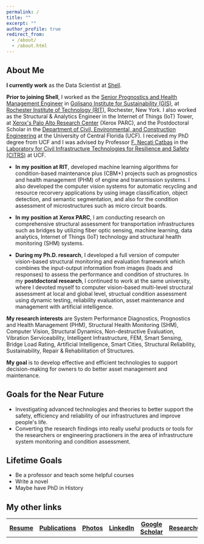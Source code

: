 ```yaml
---
permalink: /
title: ""
excerpt: ""
author_profile: true
redirect_from: 
  - /about/
  - /about.html
---
```


## About Me

**I currently work** as the Data Scientist at [Shell](https://www.shell.us/about-us/projects-and-locations/shell-technology-center-houston.html). 

**Prior to joining Shell**, I worked as the [Senior Prognostics and Health Management Engineer](https://www.rit.edu/directory/czdgis-chuanzhi-dong) in [Golisano Institute for Sustainability (GIS)](https://www.rit.edu/sustainabilityinstitute/), at [Rochester Institute of Technology (RIT)](https://www.rit.edu/), Rochester, New York. I also worked as the Structural & Analytics Engineer in the Internet of Things (IoT) Tower, at [Xerox's Palo Alto Research Center](https://www.parc.com/) (Xerox PARC), and the Postdoctoral Scholar in the [Department of Civil, Environmental, and Construction Engineering](https://www.cece.ucf.edu/) at the University of Central Florida (UCF). I received my PhD degree from UCF and I was advised by Professor [F. Necati Catbas](https://www.cece.ucf.edu/catbas/) in the [Laboratory for Civil Infrastructure Technologies for Resilience and Safety (CITRS)](https://www.cece.ucf.edu/CITRS/) at UCF. 

* **In my position at RIT**, developed machine learning algorithms for condition-based maintenance plus (CBM+) projects such as prognostics and health management (PHM) of engine and transmission systems. I also developed the computer vision systems for automatic recycling and resource recorvery applications by using image classification, object detection, and semantic segmentation, and also for the condition assessment of microstructures such as micro circuit boards. 

* **In my position at Xerox PARC**, I am conducting research on comprehensive structural assessment for transportation infrastructures such as bridges by utilizing fiber optic sensing, machine learning, data analytics, Internet of Things (IoT) technology and structural health monitoring (SHM) systems. 

* **During my Ph.D. research**, I developed a full version of computer vision-based structural monitoring and evaluation framework which combines the input-output information from images (loads and responses) to assess the performance and condition of structures. In my **postdoctoral research**, I continued to work at the same university, where I devoted myself to computer vision-based multi-level structural assessment at local and global level, structual condition assessment using dynamic testing, reliability evaluation, asset maintenance and management with artificial intelligence.  

**My research interests** are System Performance Diagnostics, Prognostics and Health Management (PHM), Structural Health Monitoring (SHM), Computer Vision, Structural Dynamics, Non-destructive Evaluation, Vibration Serviceability, Intelligent Infrastructure, FEM, Smart Sensing, Bridge Load Rating, Artificial Intelligence, Smart Cities, Structural Reliability, Sustainability, Repair & Rehabilitation of Structures.

**My goal** is to develop effective and efficient technologies to support decision-making for owners to do better asset management and maintenance.

<!-- **My detailed CV can be downloaded [here](https://1drv.ms/b/s!AjZZWcsrWm3ifCeF_jh5Hj37lT0?e=Ec402l).**  -->

## Goals for the Near Future

* Investigating advanced technologies and theories to better support the safety, efficiency and reliability of our infrastructures and improve people's life.
* Converting the research findings into really useful products or tools for the researchers or engineering practioners in the area of infrastructure system monitoring and condition assessment. 

## Lifetime Goals

* Be a professor and teach some helpful courses
* Write a novel
* Maybe have PhD in History

## My other links

<table>
  <tr>
    <th><a href="https://chuanzhidong.github.io/resume/">Resume</a></th>
    <th><a href="https://chuanzhidong.github.io/publications/">Publications</a></th>
    <th><a href="https://chuanzhidong.github.io/photovisuals/">Photos</a></th>
    <th><a href="https://www.linkedin.com/in/chuanzhidong">LinkedIn</a></th>
    <th><a href="https://scholar.google.com/citations?user=Xs_dNn4AAAAJ&hl=en&authuser=1">Google Scholar</a></th>
    <th><a href="https://www.researchgate.net/profile/Chuan_Zhi_Dong">ResearchGate</a></th>
  </tr>
</table>
  


<!-- Like many other Jekyll-based GitHub Pages templates, academicpages makes you separate the website's content from its form. The content & metadata of your website are in structured markdown files, while various other files constitute the theme, specifying how to transform that content & metadata into HTML pages. You keep these various markdown (.md), YAML (.yml), HTML, and CSS files in a public GitHub repository. Each time you commit and push an update to the repository, the [GitHub pages](https://pages.github.com/) service creates static HTML pages based on these files, which are hosted on GitHub's servers free of charge.

Create content & metadata
For site content, there is one markdown file for each type of content, which are stored in directories like _publications, _talks, _posts, _teaching, or _pages. For example, each talk is a markdown file in the [_talks directory](https://github.com/academicpages/academicpages.github.io/tree/master/_talks). At the top of each markdown file is structured data in YAML about the talk, which the theme will parse to do lots of cool stuff. The same structured data about a talk is used to generate the list of talks on the [Talks page](https://academicpages.github.io/talks), each [individual page](https://academicpages.github.io/talks/2012-03-01-talk-1) for specific talks, the talks section for the [CV page](https://academicpages.github.io/cv), and the [map of places you've given a talk](https://academicpages.github.io/talkmap.html) (if you run this [python file](https://github.com/academicpages/academicpages.github.io/blob/master/talkmap.py) or [Jupyter notebook](https://github.com/academicpages/academicpages.github.io/blob/master/talkmap.ipynb), which creates the HTML for the map based on the contents of the _talks directory).

**Markdown generator**

I have also created [a set of Jupyter notebooks](https://github.com/academicpages/academicpages.github.io/tree/master/markdown_generator
) that converts a CSV containing structured data about talks or presentations into individual markdown files that will be properly formatted for the academicpages template. The sample CSVs in that directory are the ones I used to create my own personal website at stuartgeiger.com. My usual workflow is that I keep a spreadsheet of my publications and talks, then run the code in these notebooks to generate the markdown files, then commit and push them to the GitHub repository.

How to edit your site's GitHub repository
Many people use a git client to create files on their local computer and then push them to GitHub's servers. If you are not familiar with git, you can directly edit these configuration and markdown files directly in the github.com interface. Navigate to a file (like [this one](https://github.com/academicpages/academicpages.github.io/blob/master/_talks/2012-03-01-talk-1.md) and click the pencil icon in the top right of the content preview (to the right of the "Raw | Blame | History" buttons). You can delete a file by clicking the trashcan icon to the right of the pencil icon. You can also create new files or upload files by navigating to a directory and clicking the "Create new file" or "Upload files" buttons. 

Example: editing a markdown file for a talk
![Editing a markdown file for a talk](/images/editing-talk.png) -->
